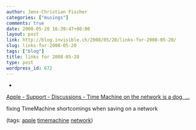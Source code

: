 ```yaml
---
author: Jens-Christian Fischer
categories: ["musings"]
comments: true
date: 2008-05-20 16:39:47+00:00
layout: post
link: http://blog.invisible.ch/2008/05/20/links-for-2008-05-20/
slug: links-for-2008-05-20
tags: ["blog"]
title: links for 2008-05-20
type: post
wordpress_id: 672
---
```



	
  * 
		

[Apple - Support - Discussions - Time Machine on the network is a dog, ...](http://discussions.apple.com/message.jspa?messageID=6147056#6147056)


		

fixing TimeMachine shortcomings when saving on a network


		

(tags: [apple](http://del.icio.us/jaycee/apple) [timemachine](http://del.icio.us/jaycee/timemachine) [network](http://del.icio.us/jaycee/network))


	


